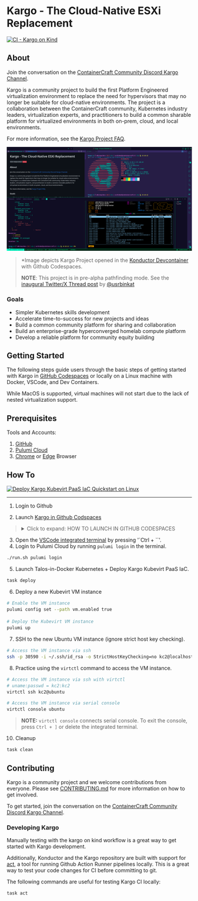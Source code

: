 # Kargo - The Cloud-Native ESXi Replacement

[![CI - Kargo on Kind](https://github.com/ContainerCraft/Kargo/actions/workflows/kind.yaml/badge.svg)](https://github.com/ContainerCraft/Kargo/actions/workflows/kind.yaml)

## About

Join the conversation on the [ContainerCraft Community Discord Kargo Channel](https://discord.gg/Jb5jgDCksX).

Kargo is a community project to build the first Platform Engineered virtualization environment to replace the need for hypervisors that may no longer be suitable for cloud-native environments. The project is a collaboration between the ContainerCraft community, Kubernetes industry leaders, virtualization experts, and practitioners to build a common sharable platform for virtualized environments in both on-prem, cloud, and local environments.

For more information, see the [Kargo Project FAQ](FAQ.md).

![Screenshot of the Kargo project opened in the Konductor Devcontainer with Github Codespaces.](.github/images/konductor-docker-linux-devcontainer.png?raw=true "Kargo Konductor Codespaces")

> *Image depicts Kargo Project opened in the [Konductor Devcontainer](https://github.com/ContainerCraft/Konductor) with Github Codespaces.
>
> **NOTE**: This project is in pre-alpha pathfinding mode. See the [inaugural Twitter/X Thread post](https://x.com/usrbinkat/status/1749186949590794551) by [@usrbinkat](https://twitter.com/usrbinkat)

### Goals

- Simpler Kubernetes skills development
- Accelerate time-to-success for new projects and ideas
- Build a common community platform for sharing and collaboration
- Build an enterprise-grade hyperconverged homelab compute platform
- Develop a reliable platform for community equity building

## Getting Started

The following steps guide users through the basic steps of getting started with Kargo in [GitHub Codespaces](https://github.com/features/codespaces) or locally on a Linux machine with Docker, VSCode, and Dev Containers.

While MacOS is supported, virtual machines will not start due to the lack of nested virtualization support.

## Prerequisites

Tools and Accounts:

1. [GitHub](https://github.com)
2. [Pulumi Cloud](https://app.pulumi.com/signup)
3. [Chrome](https://www.google.com/chrome) or [Edge](https://www.microsoft.com/en-us/edge) Browser

## How To

[![Deploy Kargo Kubevirt PaaS IaC Quickstart on Linux](https://img.youtube.com/vi/qo7EfF-xdK0/0.jpg)](https://www.youtube.com/watch?v=qo7EfF-xdK0)

---

1. Login to Github
2. Launch [Kargo in Github Codspaces](https://bit.ly/launch-kargo-kubevirt-paas-in-github-codespaces)

   > 

> 
>
> <details><summary> Click to expand: HOW TO LAUNCH IN GITHUB CODESPACES</summary>
>
> > **NOTE**: Find other ways to run the quickstart in the [Kargo Quickstart Guide](docs/QUICKSTART.md).
>
> Using either [Google Chrome](https://www.google.com/chrome) or [Microsoft Edge](https://www.microsoft.com/en-us/edge), follow the steps below to launch the Kargo project in GitHub Codespaces from your browser.
>
> | Step Number | Action                                                                                       | Example / Suggestions          |
> | ----------- | -------------------------------------------------------------------------------------------- | ------------------------------ |
> | 1           | Open the [Kargo GitHub repository](https://github.com/ContainerCraft/Kargo) in your browser. |                                |
> | 2           | Click the `Code` button and select the `Codespaces` tab.                                     |                                |
> | 3           | Click `Codespaces > New with options` in the 3-dot menu.                                     |                                |
> | 4           | Select the following options:                                                                |                                |
> |             | __Branch__                                                                                   | `main`                         |
> |             | __Dev container configuration__                                                              | `konductor`                    |
> |             | __Region__                                                                                   | `$USERS_CHOICE`                |
> |             | __Machine type__                                                                             | `4 cores, 16 GB RAM` or better |
> | 5           | Click the `Create` button.                                                                   |                                |
>
> Wait for the Codespace to build, and then proceed.
>
> </details>

3. Open the [VSCode integrated terminal](https://code.visualstudio.com/docs/editor/integrated-terminal) by pressing '`Ctrl + ``'.
4. Login to Pulumi Cloud by running `pulumi login` in the terminal.

```sh {"cwd":"/workspaces/Kargo","id":"01J5PTD6JZYE6F79ZEAEG8FY41","interpreter":"/usr/bin/bash","name":"step4-login-task","terminalRows":"25"}
./run.sh pulumi login
```

5. Launch Talos-in-Docker Kubernetes + Deploy Kargo Kubevirt PaaS IaC.

```sh {"cwd":"/workspaces/Kargo","id":"01J5PTD6JZYE6F79ZEAJ5XWTPG","interpreter":"/usr/bin/bash","name":"step5-deploy-task","terminalRows":"40"}
task deploy
```

6. Deploy a new Kubevirt VM instance

```bash {"id":"01J5PTD6JZYE6F79ZEAKYKZ1D9","name":"step6-deploy-vm"}
# Enable the VM instance
pulumi config set --path vm.enabled true

# Deploy the Kubevirt VM instance
pulumi up
```

7. SSH to the new Ubuntu VM instance (ignore strict host key checking).

```bash {"id":"01J5PTD6JZYE6F79ZEAN9XGXBQ","name":"step7-access-vm"}
# Access the VM instance via ssh
ssh -p 30590 -i ~/.ssh/id_rsa -o StrictHostKeyChecking=no kc2@localhost screenfetch
```

8. Practice using the `virtctl` command to access the VM instance.

```bash {"id":"01J5PZ5GDMMFDRGG3D5G0ZGDBV","name":"step8-virtctl"}
# Access the VM instance via ssh with virtctl
# uname:passwd = kc2:kc2
virtctl ssh kc2@ubuntu
```

```bash {"id":"01J5Q78V4RYNTPDDA9ASXTGSR1","name":"step9-virtctl"}
# Access the VM instance via serial console
virtctl console ubuntu
```

> **NOTE:** `virtctl console` connects serial console. To exit the console, press `Ctrl + ]` or delete the integrated terminal.

10. Cleanup

```bash {"id":"01J5PTD6JZYE6F79ZEANMY688P","name":"step10-cleanup"}
task clean
```

## Contributing

Kargo is a community project and we welcome contributions from everyone. Please see [CONTRIBUTING.md](https://github.com/ContainerCraft/Kargo/issues/22) for more information on how to get involved.

To get started, join the conversation on the [ContainerCraft Community Discord Kargo Channel](https://discord.gg/Jb5jgDCksX).

### Developing Kargo

Manually testing with the kargo on kind workflow is a great way to get started with Kargo development.

Additionally, Konductor and the Kargo repository are built with support for [act](https://nektosact.com/), a tool for running Github Action Runner pipelines locally. This is a great way to test your code changes for CI before committing to git.

The following commands are useful for testing Kargo CI locally:

```bash {"id":"01J5PTD6JZYE6F79ZEAP4QGVMA","name":"test-kargo-ci"}
task act
```
